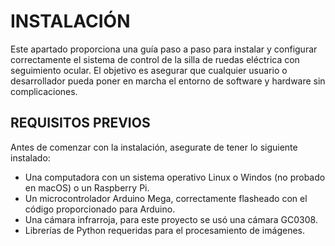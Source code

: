 # INSTALACIÓN

Este apartado proporciona una guía paso a paso para instalar y configurar correctamente el sistema de control de la silla de ruedas eléctrica con seguimiento ocular. El objetivo es asegurar que cualquier usuario o desarrollador pueda poner en marcha el entorno de software y hardware sin complicaciones.

## REQUISITOS PREVIOS

Antes de comenzar con la instalación, asegurate de tener lo siguiente instalado:
- Una computadora con un sistema operativo Linux o Windos (no probado en macOS) o un Raspberry Pi.
- Un microcontrolador Arduino Mega, correctamente flasheado con el código proporcionado para Arduino.
- Una cámara infrarroja, para este proyecto se usó una cámara GC0308.
- Librerías de Python requeridas para el procesamiento de imágenes.
